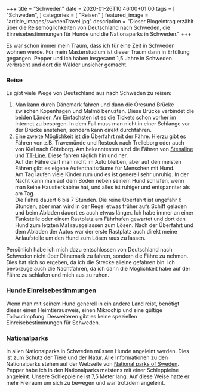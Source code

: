 +++
title =  "Schweden"
date = 2020-01-26T10:46:00+01:00
tags = [
    "Schweden",
]
categories = [
    "Reisen"
]
featured_image = "article_images/swedenTravel.jpg"
description = "Dieser Blogeintrag erzählt über die Reisemöglichkeiten von Deutschland nach Schweden, die Einreisebestimmungen für Hunde und die Nationaparks in Schweden."
+++

Es war schon immer mein Traum, dass ich für eine Zeit in Schweden wohnen werde. Für mein Masterstudium ist dieser Traum dann in Erfüllung gegangen. Pepper und ich haben insgesamt 1,5 Jahre in Schweden verbracht und dort die Wälder unsicher gemacht.


### Reise
Es gibt viele Wege von Deutschland aus nach Schweden zu reisen:
1. Man kann durch Dänemark fahren und dann die Öresund Brücke zwischen Kopenhagen und Malmö benuzten. Diese Brücke verbindet die beiden Länder. Am Einfachsten ist es die Tickets schon vorher im Internet zu besorgen. In dem Fall muss man nicht in einer Schlange vor der Brücke anstehen, sondern kann direkt durchfahren.
2. Eine zweite Möglichkeit ist die Überfahrt mit der Fähre. Hierzu gibt es Fähren von z.B. Travemünde und Rostock nach Trelleborg oder auch von Kiel nach Göteborg. Am bekanntesten sind die Fähren von [Stenaline](https://www.stenaline.de/) und [TT-Line](https://www.ttline.com/de/passage/). Diese fahren täglich hin und her.  
Auf der Fähre darf man nicht im Auto bleiben, aber auf den meisten Fähren gibt es eigene Aufenthaltsräume für Menschen mit Hund.  
Am Tag laufen viele Kinder rum und es ist generell sehr unruhig. In der Nacht kann man auf dem Boden neben seinem Hund schlafen, wenn man keine Haustierkabine hat, und alles ist ruhiger und entspannter als am Tag.  
Die Fähre dauert 6 bis 7 Stunden. Die reine Überfahrt ist ungefähr 6 Stunden, aber man wird in der Regel etwas früher aufs Schiff geladen und beim Abladen dauert es auch etwas länger. Ich habe immer an einer Tankstelle oder einem Rastplatz am Fährhafen gewartet und dort den Hund zum letzten Mal rausgelassen zum Lösen. Nach der Überfahrt und dem Abladen der Autos war der erste Rastplatz auch direkt meine Anlaufstelle um den Hund zum Lösen raus zu lassen.

Persönlich habe ich mich dazu entschlossen von Deutschland nach Schweden nicht über Dänemark zu fahren, sondern die Fähre zu nehmen. Dies hat sich so ergeben, da ich die Strecke alleine gefahren bin. Ich bevorzuge auch die Nachtfähren, da ich dann die Möglichkeit habe auf der Fähre zu schlafen und mich aus zu ruhen.


### Hunde Einreisebestimmungen
Wenn man mit seinem Hund generell in ein andere Land reist, benötigt dieser einen Heimtierausweis, einen Mikrochip und eine gültige Tollwutimpfung. Desweiteren gibt es keine speziellen Einreisebestimmungen für Schweden.


### Nationalparks
In allen Nationalparks in Schweden müssen Hunde angeleint werden. Dies ist zum Schutz der Tiere und der Natur. Alle Informationen zu den Nationalparks stehen auf der Webseite von [National parks of Sweden](http://www.nationalparksofsweden.se/de/).  
Pepper habe ich in den Nationalparks meistens mit einer Schleppleine angeleint. Unsere Schleppleine ist 7,5 Meter lang. Auf diese Weise hatte er mehr Freiraum um sich zu bewegen und war trotzdem angeleint.

